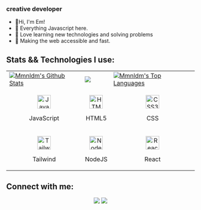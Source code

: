 ### creative developer


- :panda_face:Hi, I'm Em!
- :thought_balloon: Everything Javascript here.
- 💬  Love learning new technologies and solving problems
- :green_heart: Making the web accessible and fast.

## Stats && Technologies I use:

<table>
  <tr>
    <td>
      <a href="https://github.com/mmnldm"><img alt="Mmnldm's Github Stats" src="https://github-readme-stats.vercel.app/api?username=mmnldm&show_icons=true&count_private=true&theme=react&hide_border=true&bg_color=000" /></a>
    </td>
    <td>
      <a href="http://www.github.com/mmnldm"><img src="https://github-readme-streak-stats.herokuapp.com/?user=mmnldm&stroke=ffffff&background=000&ring=5BCDEC&fire=5BCDEC&currStreakNum=ffffff&currStreakLabel=5BCDEC&sideNums=ffffff&sideLabels=ffffff&dates=ffffff&hide_border=true" /></a>
    </td>
    <td>
      <a href="https://github.com/mmnldm"><img alt="Mmnldm's Top Languages" src="https://github-readme-stats.vercel.app/api/top-langs/?username=mmnldm&layout=compact&theme=react&hide_border=true&bg_color=000"/></a>
    </td>
  <tr>
    <tr>
    <td>
      <p align="center">
        <a href="https://developer.mozilla.org/en-US/docs/Web/JavaScript" target="_blank" rel="noreferrer">
          <img src="https://raw.githubusercontent.com/danielcranney/readme-generator/main/public/icons/skills/javascript-colored.svg" width="36" height="36" alt="JavaScript" />
        </a>
        <p align="center">JavaScript</p>
      </p>
    </td>
     <td>
      <p align="center">
        <a href="https://developer.mozilla.org/en-US/docs/Glossary/HTML5" target="_blank" rel="noreferrer">
          <img src="https://raw.githubusercontent.com/danielcranney/readme-generator/main/public/icons/skills/html5-colored.svg" width="36" height="36" alt="HTML5" />
        </a>
        <p align="center">HTML5</p>
      </p>
    </td>
        <td>
      <p align="center">
        <a href="https://www.w3.org/TR/CSS/#css" target="_blank" rel="noreferrer">
          <img src="https://raw.githubusercontent.com/danielcranney/readme-generator/main/public/icons/skills/css3-colored.svg" width="36" height="36" alt="CSS3" />
      </a>
        <p align="center">CSS</p>
      </p>
    </td>
	</tr>
<tr>
    <td>      
      <p align="center">
        <a href="https://tailwindcss.com/" target="_blank" rel="noreferrer">
          <img src="https://raw.githubusercontent.com/danielcranney/readme-generator/main/public/icons/skills/tailwindcss-colored.svg" width="36" height="36" alt="TailwindCSS" />
        </a>
        <p align="center">Tailwind</p>
      </p>
    </td>
    <td>            
      <p align="center">
        <a href="https://nodejs.org/en/" target="_blank" rel="noreferrer">
        <img src="https://raw.githubusercontent.com/danielcranney/readme-generator/main/public/icons/skills/nodejs-colored.svg" width="36" height="36" alt="NodeJS" />
      </a>
        <p align="center">NodeJS</p>
      </p>
    </td>
    <td>           
      <p align="center">
        <a href="https://www.reactjs.com" target="_blank" rel="noreferrer">
          <img src="https://raw.githubusercontent.com/danielcranney/readme-generator/main/public/icons/skills/react-colored.svg" width="36" height="36" alt="React" />
        </a>
        <p align="center">React</p>
      </p>
    </td>
  </tr>	
   </table>
   
## Connect with me:

<p align="center">
<a href = "https://www.linkedin.com/in/mmnldm"><img src="https://img.icons8.com/fluent/48/000000/linkedin.png"/></a>
<a href = "https://twitter.com/mmnldm"><img src="https://img.icons8.com/fluent/48/000000/twitter.png"/></a>
</p>
